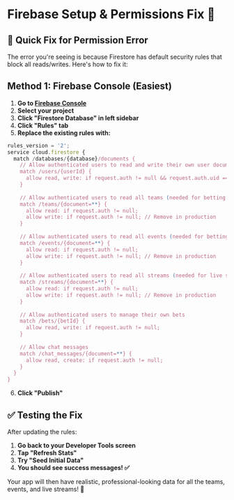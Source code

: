 # Firebase Setup & Permissions Fix 🔧

## 🚨 **Quick Fix for Permission Error**

The error you're seeing is because Firestore has default security rules that block all reads/writes. Here's how to fix it:

## **Method 1: Firebase Console (Easiest)**

1. **Go to [Firebase Console](https://console.firebase.google.com/)**
2. **Select your project**
3. **Click "Firestore Database" in left sidebar**
4. **Click "Rules" tab**
5. **Replace the existing rules with:**

```javascript
rules_version = '2';
service cloud.firestore {
  match /databases/{database}/documents {
    // Allow authenticated users to read and write their own user document
    match /users/{userId} {
      allow read, write: if request.auth != null && request.auth.uid == userId;
    }
    
    // Allow authenticated users to read all teams (needed for betting and display)
    match /teams/{document=**} {
      allow read: if request.auth != null;
      allow write: if request.auth != null; // Remove in production
    }
    
    // Allow authenticated users to read all events (needed for betting and display)
    match /events/{document=**} {
      allow read: if request.auth != null;
      allow write: if request.auth != null; // Remove in production
    }
    
    // Allow authenticated users to read all streams (needed for live streaming)
    match /streams/{document=**} {
      allow read: if request.auth != null;
      allow write: if request.auth != null; // Remove in production
    }
    
    // Allow authenticated users to manage their own bets
    match /bets/{betId} {
      allow read, write: if request.auth != null;
    }
    
    // Allow chat messages
    match /chat_messages/{document=**} {
      allow read, create: if request.auth != null;
    }
  }
}
```

6. **Click "Publish"**

## **✅ Testing the Fix**

After updating the rules:

1. **Go back to your Developer Tools screen**
2. **Tap "Refresh Stats"** 
3. **Try "Seed Initial Data"**
4. **You should see success messages! ✅**

Your app will then have realistic, professional-looking data for all the teams, events, and live streams! 🎉